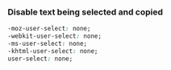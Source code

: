 ### Disable text being selected and copied

```css
-moz-user-select: none; 
-webkit-user-select: none; 
-ms-user-select: none; 
-khtml-user-select: none; 
user-select: none; 
```
